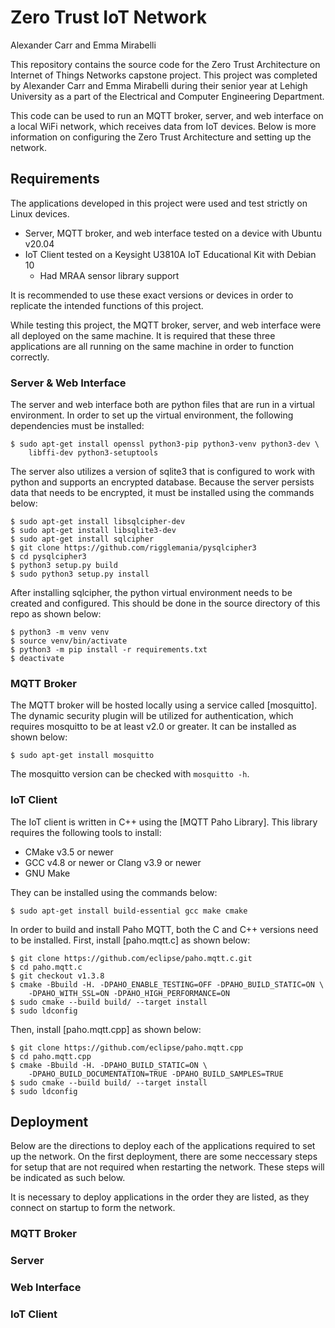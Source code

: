 # Zero Trust IoT Network

Alexander Carr and Emma Mirabelli

This repository contains the source code for the Zero Trust Architecture on Internet of Things Networks capstone project.  This project was completed by Alexander Carr and Emma Mirabelli during their senior year at Lehigh University as a part of the Electrical and Computer Engineering Department.

This code can be used to run an MQTT broker, server, and web interface on a local WiFi network, which receives data from IoT devices.  Below is more information on configuring the Zero Trust Architecture and setting up the network.
 
## Requirements

The applications developed in this project were used and test strictly on Linux devices.

* Server, MQTT broker, and web interface tested on a device with Ubuntu v20.04
* IoT Client tested on a Keysight U3810A IoT Educational Kit with Debian 10
  * Had MRAA sensor library support

It is recommended to use these exact versions or devices in order to replicate the intended functions of this project.

While testing this project, the MQTT broker, server, and web interface were all deployed on the same machine.  It is required that these three applications are all running on the same machine in order to function correctly.

### Server & Web Interface

The server and web interface both are python files that are run in a virtual environment.  In order to set up the virtual environment, the following dependencies must be installed:

```
$ sudo apt-get install openssl python3-pip python3-venv python3-dev \
    libffi-dev python3-setuptools
```

The server also utilizes a version of sqlite3 that is configured to work with python and supports an encrypted database.  Because the server persists data that needs to be encrypted, it must be installed using the commands below:

```
$ sudo apt-get install libsqlcipher-dev
$ sudo apt-get install libsqlite3-dev
$ sudo apt-get install sqlcipher
$ git clone https://github.com/rigglemania/pysqlcipher3
$ cd pysqlcipher3
$ python3 setup.py build
$ sudo python3 setup.py install
```

After installing sqlcipher, the python virtual environment needs to be created and configured.  This should be done in the source directory of this repo as shown below:

```
$ python3 -m venv venv
$ source venv/bin/activate
$ python3 -m pip install -r requirements.txt
$ deactivate
```

### MQTT Broker

The MQTT broker will be hosted locally using a service called [mosquitto].  The dynamic security plugin will be utilized for authentication, which requires mosquitto to be at least v2.0 or greater.  It can be installed as shown below:

```
$ sudo apt-get install mosquitto
```

The mosquitto version can be checked with ```mosquitto -h```.

### IoT Client

The IoT client is written in C++ using the [MQTT Paho Library].  This library requires the following tools to install:

* CMake v3.5 or newer
* GCC v4.8 or newer or Clang v3.9 or newer
* GNU Make

They can be installed using the commands below:

```
$ sudo apt-get install build-essential gcc make cmake
```

In order to build and install Paho MQTT, both the C and C++ versions need to be installed.  First, install [paho.mqtt.c] as shown below:

```
$ git clone https://github.com/eclipse/paho.mqtt.c.git
$ cd paho.mqtt.c
$ git checkout v1.3.8
$ cmake -Bbuild -H. -DPAHO_ENABLE_TESTING=OFF -DPAHO_BUILD_STATIC=ON \
    -DPAHO_WITH_SSL=ON -DPAHO_HIGH_PERFORMANCE=ON
$ sudo cmake --build build/ --target install
$ sudo ldconfig
```

Then, install [paho.mqtt.cpp] as shown below:

```
$ git clone https://github.com/eclipse/paho.mqtt.cpp
$ cd paho.mqtt.cpp
$ cmake -Bbuild -H. -DPAHO_BUILD_STATIC=ON \
    -DPAHO_BUILD_DOCUMENTATION=TRUE -DPAHO_BUILD_SAMPLES=TRUE
$ sudo cmake --build build/ --target install
$ sudo ldconfig
```

## Deployment

Below are the directions to deploy each of the applications required to set up the network.  On the first deployment, there are some neccessary steps for setup that are not required when restarting the network.  These steps will be indicated as such below.

It is necessary to deploy applications in the order they are listed, as they connect on startup to form the network.

### MQTT Broker



### Server



### Web Interface



### IoT Client


